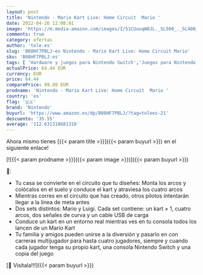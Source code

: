 ```yaml
---
layout: post
title: 'Nintendo - Mario Kart Live: Home Circuit  Mario '
date: 2022-04-26 12:08:01
image: 'https://m.media-amazon.com/images/I/51CUuoqW8JL._SL500_._SL400_.jpg'
comments: true
category: ofertas
author: 'tole.es'
slug: 'B08HF7PBLJ-es Nintendo - Mario Kart Live: Home Circuit Mario'
sku: 'B08HF7PBLJ-es'
tags: [ 'Hardware y juegos para Nintendo Switch','Juegos para Nintendo Switch','Videojuegos','nintendo','🇪🇸', ]
actualPrice: 64.44 EUR
currency: EUR
price: 64.44
comparePrice: 99.99 EUR
prodname: 'Nintendo - Mario Kart Live: Home Circuit  Mario '
country: 'es'
flag: '🇪🇸'
brand: 'Nintendo'
buyurl: 'https://www.amazon.es/dp/B08HF7PBLJ/?tag=tolees-21'
descuento: '35.55'
average: '112.631318681316'
---
```


Ahora mismo tienes [{{< param title >}}]({{< param buyurl >}}) en el siguiente enlace!

[![{{< param prodname >}}]({{< param image >}})]({{< param buyurl >}})

🔎:

- Tu casa se convierte en el circuito que tu diseñes: Monta los arcos y colócalos en el suelo y conduce el kart y atraviesa los cuatro arcos
- Mientras corres en el circuito que has creado, otros pilotos intentarán llegar a la línea de meta antes
- Dos sets distintos: Mario y Luigi. Cada set contiene: un kart × 1, cuatro arcos, dos señales de curva y un cable USB de carga
- Conduce un kart en un entorno real mientras ves en tu consola todos los lancen de un Mario Kart
- Tu familia y amigos pueden unirse a la diversión y pasarlo en con carreras multijugador para hasta cuatro jugadores, siempre y cuando cada jugador tenga su propio kart, una consola Nintendo Switch y una copia del juego

[🛒 Visítala!!!]({{< param buyurl >}})
